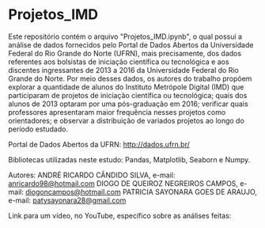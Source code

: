 # Projetos_IMD

Este repositório contém o arquivo "Projetos_IMD.ipynb", o qual possui a análise de dados fornecidos pelo Portal de Dados Abertos da Universidade Federal do Rio Grande do Norte (UFRN), mais precisamente, dos dados referentes aos bolsistas de iniciação científica ou tecnológica e aos discentes ingressantes de 2013 a 2016 da Universidade Federal do Rio Grande do Norte. Por meio desses dados, os autores do trabalho propõem explorar a quantidade de alunos do Instituto Metrópole Digital (IMD) que participaram de projetos de iniciação científica ou tecnológica; quais dos alunos de 2013 optaram por uma pós-graduação em 2016; verificar quais professores apresentaram maior frequência nesses projetos como orientadores; e observar a distribuição de variados projetos ao longo do período estudado.

Portal de Dados Abertos da UFRN: http://dados.ufrn.br/

Bibliotecas utilizadas neste estudo: Pandas, Matplotlib, Seaborn e Numpy.

Autores: ANDRÉ RICARDO CÂNDIDO SILVA, e-mail: anricardo98@hotmail.com
         DIOGO DE QUEIROZ NEGREIROS CAMPOS, e-mail: diogoncampos@hotmail.com
         PATRICIA SAYONARA GOES DE ARAUJO, e-mail: patysayonara28@gmail.com
      
Link para um vídeo, no YouTube, específico sobre as análises feitas: 
